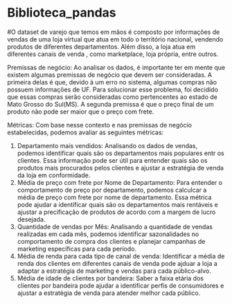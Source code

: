 # Biblioteca_pandas

#O dataset de varejo que temos em mãos é composto por informações de vendas de uma loja virtual que atua em todo o território nacional, vendendo produtos de diferentes departamentos. Além disso, a loja atua em diferentes canais de venda , como marketplace, loja própria, entre outros.

Premissas de negócio:
Ao analisar os dados, é importante ter em mente que existem algumas premissas de negócio que devem ser consideradas. A primeira delas é que, devido à um erro no sistema, algumas compras não possuem informações de UF. Para solucionar esse problema, foi decidido que essas compras serão consideradas como pertencentes ao estado de Mato Grosso do Sul(MS). A segunda premissa é que o preço final de um produto não pode ser maior que o preço com frete.

Métricas:
Com base nesse contexto e nas premissas de negócio estabelecidas, podemos avaliar as seguintes métricas:

1. Departamento mais vendidos: Analisando os dados de vendas, podemos identificar quais são os departamentos mais populares entr os clientes. Essa informação pode ser útil para entender quais são os produtos mais procurados pelos clientes e ajustar a estratégia de venda da loja em conformidade.
2. Média de preço com frete por Nome de Departamento: Para entender o comportamento de preço por departamento, podemos calculcar a média de preço com frete por nome de departamento. Essa métrica pode ajudar a identificar quais são os departamentos mais rentáveis e ajustar a precificação de produtos de acordo com a margem de lucro desejada.
3. Quantidade de vendas por Mês: Analisando a quantidade de vendas realizadas em cada mês, podemos identificar sazonalidades no comportamento de compra dos clientes e planejar campanhas de marketing específicas para cada período.
4. Média de renda para cada tipo de canal de venda: Identificar a média de renda dos clientes em diferentes canais de venda pode ajduar a loja a adaptar a estratégia de marketing e vendas para cada público-alvo.
5. Média de idade de clientes por bandeira: Saber a faixa etária dos clientes por bandeira pode ajudar a identificar perfis de consumidores e ajustar a estratégia de venda para atender melhor cada público.
